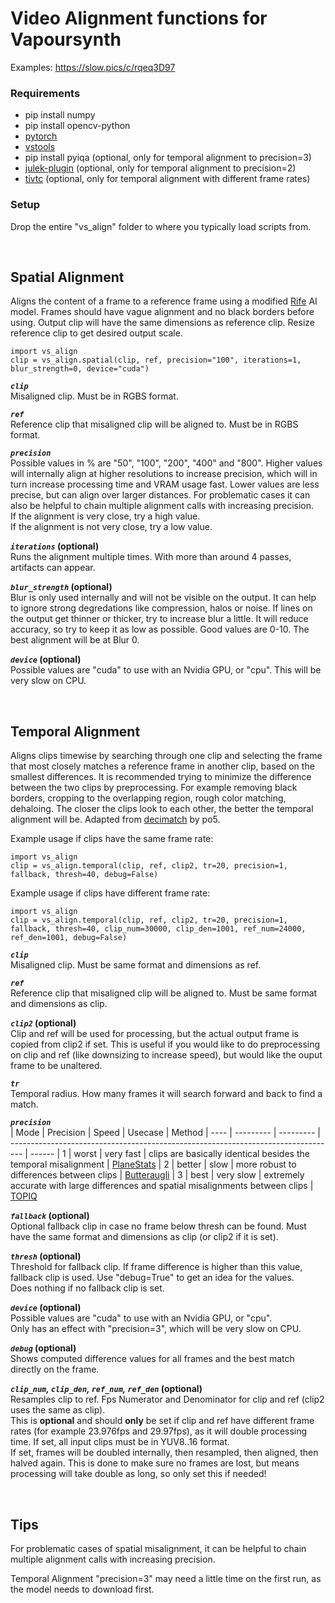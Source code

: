# Video Alignment functions for Vapoursynth

Examples: https://slow.pics/c/rqeq3D97

### Requirements
* pip install numpy
* pip install opencv-python
* [pytorch](https://pytorch.org/)
* [vstools](https://github.com/Jaded-Encoding-Thaumaturgy/vs-tools)
* pip install pyiqa (optional, only for temporal alignment to precision=3)
* [julek-plugin](https://github.com/dnjulek/vapoursynth-julek-plugin) (optional, only for temporal alignment to precision=2)
* [tivtc](https://github.com/dubhater/vapoursynth-tivtc) (optional, only for temporal alignment with different frame rates)

### Setup
Drop the entire "vs_align" folder to where you typically load scripts from.

<br />

## Spatial Alignment
Aligns the content of a frame to a reference frame using a modified [Rife](https://github.com/megvii-research/ECCV2022-RIFE) AI model. Frames should have vague alignment and no black borders before using. Output clip will have the same dimensions as reference clip. Resize reference clip to get desired output scale.

    import vs_align
    clip = vs_align.spatial(clip, ref, precision="100", iterations=1, blur_strength=0, device="cuda")

__*`clip`*__  
Misaligned clip. Must be in RGBS format.

__*`ref`*__  
Reference clip that misaligned clip will be aligned to. Must be in RGBS format.

__*`precision`*__  
Possible values in % are "50", "100", "200", "400" and "800". Higher values will internally align at higher resolutions to increase precision, which will in turn increase processing time and VRAM usage fast. Lower values are less precise, but can align over larger distances. For problematic cases it can also be helpful to chain multiple alignment calls with increasing precision.  
If the alignment is very close, try a high value.  
If the alignment is not very close, try a low value.  

__*`iterations`* (optional)__  
Runs the alignment multiple times. With more than around 4 passes, artifacts can appear.

__*`blur_strength`* (optional)__  
Blur is only used internally and will not be visible on the output. It can help to ignore strong degredations like compression, halos or noise. If lines on the output get thinner or thicker, try to increase blur a little. It will reduce accuracy, so try to keep it as low as possible. Good values are 0-10. The best alignment will be at Blur 0. 

__*`device`* (optional)__  
Possible values are "cuda" to use with an Nvidia GPU, or "cpu". This will be very slow on CPU.

<br />

## Temporal Alignment
Aligns clips timewise by searching through one clip and selecting the frame that most closely matches a reference frame in another clip, based on the smallest differences. It is recommended trying to minimize the difference between the two clips by preprocessing. For example removing black borders, cropping to the overlapping region, rough color matching, dehaloing. The closer the clips look to each other, the better the temporal alignment will be. Adapted from [decimatch](https://gist.github.com/po5/b6a49662149005922b9127926f96e68b) by po5.

Example usage if clips have the same frame rate:

    import vs_align
    clip = vs_align.temporal(clip, ref, clip2, tr=20, precision=1, fallback, thresh=40, debug=False)

Example usage if clips have different frame rate:

    import vs_align
    clip = vs_align.temporal(clip, ref, clip2, tr=20, precision=1, fallback, thresh=40, clip_num=30000, clip_den=1001, ref_num=24000, ref_den=1001, debug=False)

__*`clip`*__  
Misaligned clip. Must be same format and dimensions as ref.

__*`ref`*__  
Reference clip that misaligned clip will be aligned to. Must be same format and dimensions as clip.

__*`clip2`* (optional)__  
Clip and ref will be used for processing, but the actual output frame is copied from clip2 if set. This is useful if you would like to do preprocessing on clip and ref (like downsizing to increase speed), but would like the ouput frame to be unaltered.

__*`tr`*__  
Temporal radius. How many frames it will search forward and back to find a match.

__*`precision`*__  
| Mode | Precision | Speed     | Usecase                                                                           | Method
| ---- | --------- | --------- | --------------------------------------------------------------------------------- | ------
| 1    | worst     | very fast | clips are basically identical besides the temporal misalignment                   | [PlaneStats](https://www.vapoursynth.com/doc/functions/video/planestats.html)
| 2    | better    | slow      | more robust to differences between clips                                          | [Butteraugli](https://github.com/dnjulek/vapoursynth-julek-plugin/wiki/Butteraugli)
| 3    | best      | very slow | extremely accurate with large differences and spatial misalignments between clips | [TOPIQ](https://github.com/chaofengc/IQA-PyTorch/tree/main)

__*`fallback`* (optional)__  
Optional fallback clip in case no frame below thresh can be found. Must have the same format and dimensions as clip (or clip2 if it is set).

__*`thresh`* (optional)__  
Threshold for fallback clip. If frame difference is higher than this value, fallback clip is used. Use "debug=True" to get an idea for the values.  
Does nothing if no fallback clip is set.

__*`device`* (optional)__  
Possible values are "cuda" to use with an Nvidia GPU, or "cpu".  
Only has an effect with "precision=3", which will be very slow on CPU.  

__*`debug`* (optional)__  
Shows computed difference values for all frames and the best match directly on the frame.

__*`clip_num`, `clip_den`, `ref_num`, `ref_den`* (optional)__   
Resamples clip to ref. Fps Numerator and Denominator for clip and ref (clip2 uses the same as clip).  
This is __optional__ and should __only__ be set if clip and ref have different frame rates (for example 23.976fps and 29.97fps), as it will double processing time. If set, all input clips must be in YUV8..16 format.  
If set, frames will be doubled internally, then resampled, then aligned, then halved again. This is done to make sure no frames are lost, but means processing will take double as long, so only set this if needed!

<br />

## Tips
For problematic cases of spatial misalignment, it can be helpful to chain multiple alignment calls with increasing precision.

Temporal Alignment "precision=3" may need a little time on the first run, as the model needs to download first.
